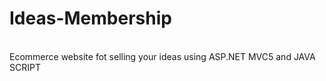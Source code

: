 <h1>Ideas-Membership</h1></br>
Ecommerce website fot selling ​​your ideas using ASP.NET MVC5 and JAVA SCRIPT
